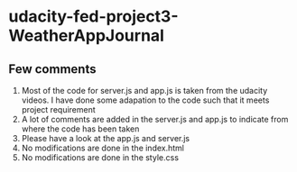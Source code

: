 <h1>udacity-fed-project3-WeatherAppJournal</h1>

<h2>Few comments</h2>
<ol>
  <li>Most of the code for server.js and app.js is taken from the udacity videos. I have done some
  adapation to the code such that it meets project requirement</li>
  <li>A lot of comments are added in the server.js and app.js to indicate from
  where the code has been taken</li>
  <li>Please have a look at the app.js and server.js</li>
  <li>No modifications are done in the index.html</li>
  <li>No modifications are done in the style.css</li>
</ol>
